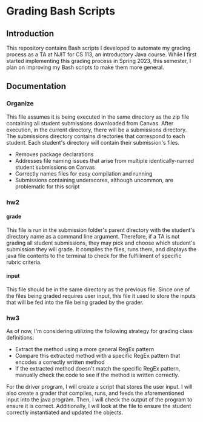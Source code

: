 # Grading Bash Scripts
## Introduction
This repository contains Bash scripts I developed to automate my grading process as a TA at NJIT for CS 113, an introductory Java course. While I first started implementing this grading process in Spring 2023, this semester, I plan on improving my Bash scripts to make them more general.
## Documentation
### Organize
This file assumes it is being executed in the same directory as the zip file containing all student submissions downloaded from Canvas. After execution, in the current directory, there will be a submissions directory. The submissions directory contains directories that correspond to each student. Each student's directory will contain their submission's files.
- Removes package declarations
- Addresses file naming issues that arise from multiple identically-named student submissions on Canvas
- Correctly names files for easy compilation and running
- Submissions containing underscores, although uncommon, are problematic for this script
### hw2
#### grade
This file is run in the submission folder's parent directory with the student's directory name as a command line argument. Therefore, if a TA is not grading all student submissions, they may pick and choose which student's submission they will grade. It compiles the files, runs them, and displays the java file contents to the terminal to check for the fulfillment of specific rubric criteria.
#### input
This file should be in the same directory as the previous file. Since one of the files being graded requires user input, this file it used to store the inputs that will be fed into the file being graded by the grader.
### hw3
As of now, I'm considering utilizing the following strategy for grading class definitions:
- Extract the method using a more general RegEx pattern
- Compare this extracted method with a specific RegEx pattern that encodes a correctly written method
- If the extracted method doesn't match the specific RegEx pattern, manually check the code to see if the method is written correctly.

For the driver program, I will create a script that stores the user input. I will also create a grader that compiles, runs, and feeds the aforementioned input into the java program. Then, I will check the output of the program to ensure it is correct. Additionally, I will look at the file to ensure the student correctly instantiated and updated the objects.
